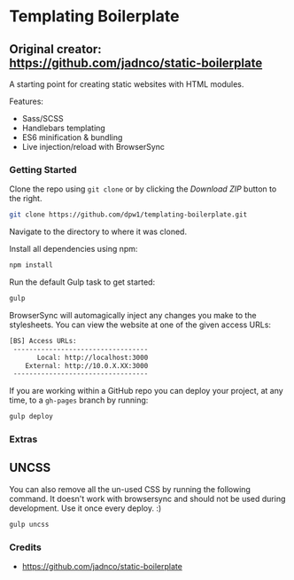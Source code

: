 # Templating Boilerplate

## Original creator: https://github.com/jadnco/static-boilerplate

A starting point for creating static websites with HTML modules.

Features:
* Sass/SCSS
* Handlebars templating
* ES6 minification & bundling
* Live injection/reload with BrowserSync 

### Getting Started

Clone the repo using `git clone` or by clicking the *Download ZIP* button to the right.

```sh
git clone https://github.com/dpw1/templating-boilerplate.git
```

Navigate to the directory to where it was cloned.

Install all dependencies using npm:

```sh
npm install
```

Run the default Gulp task to get started:

```sh
gulp
```

BrowserSync will automagically inject any changes you make to the stylesheets. You can view the website at one of the given access URLs:

```sh
[BS] Access URLs:
 ----------------------------------
       Local: http://localhost:3000
    External: http://10.0.X.XX:3000
 ----------------------------------
```

If you are working within a GitHub repo you can deploy your project, at any time, to a `gh-pages` branch by running:

```sh
gulp deploy
```

### Extras

## UNCSS

You can also remove all the un-used CSS by running the following command. It doesn't work with browsersync and should not be used during development. Use it once every deploy. :)

```sh
gulp uncss
```

### Credits

- https://github.com/jadnco/static-boilerplate

